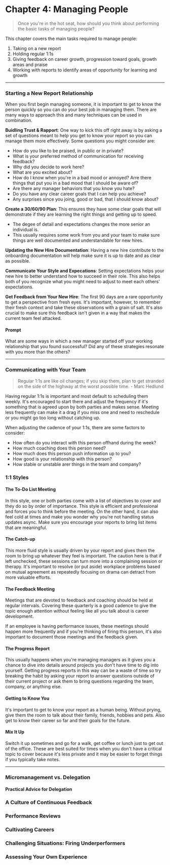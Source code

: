# Chapter 4: Managing People

> Once you're in the hot seat, how should you think about performing the basic tasks of managing people?

This chapter covers the main tasks required to manage people:

1. Taking on a new report
2. Holding regular 1:1s
3. Giving feedback on career growth, progression toward goals, growth areas and praise
4. Working with reports to identify areas of opportunity for learning and growth

-----

### Starting a New Report Relationship

When you first begin managing someone, it is important to get to know the person quickly so you can do your best job in managing them. There are many ways to approach this and many techniques can be used in combination.

__Buidling Trust & Rapport__: One way to kick this off right away is by asking a set of questions meant to help you get to know your report so you can manage them more effectively. Some questions you might consider are:
- How do you like to be praised, in public or in private?
- What is your preferred method of communication for receiving feedback?
- Why did you decide to work here? 
- What are you excited about?
- How do I know when you're in a bad mood or annoyed? Arre there things that put you in a bad mood that I should be aware of?
- Are there any manager behaviors that you know you hate?
- Do you have any clear career goals that I can help you achieve?
- Any surprises since you joing, good or bad, that I should know about?

__Create a 30/60/90 Plan__: This ensures they have some clear goals that will demonstrate if they are learning the right things and getting up to speed. 
- The degee of detail and expectations changes the more senior an individual is.
- This usually requires some work from you and your team to make sure things are well documented and understandable for new hires.

__Updating the New Hire Documentation__: Having a new hire contribute to the onboarding documentation will help make sure it is up to date and as clear as possible.

__Communicate Your Style and Expecations__: Setting expectations helps your new hire to better understand how to succeed in their role. This also helps both of you recognize what you might need to adjust to meet each others' expectations. 

__Get Feedback from Your New Hire__: The first 90 days are a rare opportunity to get a perspective from fresh eyes. It's important, however, to remember their fresh context and take these observations with a grain of salt. It's also crucial to make sure this feedback isn't given in a way that makes the current team feel attacked. 

#### Prompt

What are some ways in which a new manager started off your working relationship that you found successful?
Did any of these strategies resonate with you more than the others?

-----

### Communicating with Your Team

> Regular 1:1s are like oil changes; if you skip them, plan to get stranded on the side of the highway at the worst possible time. - Marc Hedlund

Having regular 1:1s is important and most default to scheduling them weekly. It's encouraged to start there and adjust the frequency if it's something that is agreed upon by both parties and makes sense. Meeting less frequently can make it a drag if you miss one and need to reschedule or you might go too long without catching up. 

When adjusting the cadence of your 1:1s, there are some factors to consider:
- How often do you interact with this person offhand during the week?
- How much coaching does this person need?
- How much does this person push information up to you?
- How good is your relationship with this person?
- How stable or unstable arer things in the team and company?

### 1:1 Styles

#### The To-Do List Meeting
In this style, one or both parties come with a list of objectives to cover and they do so by order of importance. This style is efficient and professional and forces you to think before the meeting. On the other hand, it can also feel cold at times and make you wonder why you're not handling status updates async. Make sure you encourage your reports to bring list items that are meaningful. 

#### The Catch-up
This more fluid style is usually driven by your report and gives them the room to bring up whatever they feel is important. The caution here is that if left unchecked, these sessions can turn more into a complaining session or therapy. It's important to resolve (or put aside) workplace problems based on mutual agreement as repeatedly focusing on drama can detract from more valuable efforts. 

#### The Feedback Meeting
Meetings that are devoted to feedback and coaching should be held at regular intervals. Covering these quarterly is a good cadence to give the topic enough attention without feeling like all you talk about is career development. 

If an employee is having performance issues, these meetings should happen more frequently and if you're thinking of firing this person, it's also important to document those meetings and the feedback given.

#### The Progress Report
This usually happens when you're managing managers as it gives you a chance to dive into details around projects you don't have time to dig into yourself. Getting progress reports in this way can be a waste of time so try breaking the habit by asking your report to answer questions outside of their current project or ask them to bring questions regarding the team, company, or anything else.

#### Getting to Know You
It's important to get to know your report as a human being. Without prying, give them the room to talk about their family, friends, hobbies and pets. Also get to know their career so far and their goals for the future.

#### Mix It Up
Switch it up sometimes and go for a walk, get coffee or lunch just to get out of the office. These are best suited for times when you don't have a critical topic to cover because it's less private and it may be easier to forget things if you typically take notes. 

-----

### Micromanagement vs. Delegation

#### Practical Advice for Delegation

### A Culture of Continuous Feedback

### Performance Reviews

### Cultivating Careers

### Challenging Situations: Firing Underperformers

### Assessing Your Own Experience
